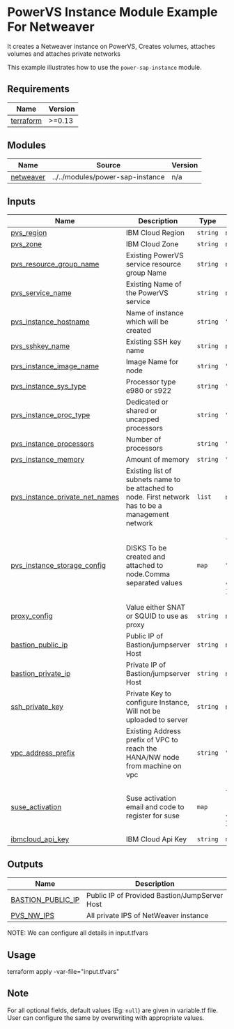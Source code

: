 # PowerVS Instance Module Example For Netweaver

It creates a Netweaver instance on PowerVS, Creates volumes, attaches volumes and attaches private networks

This example illustrates how to use the `power-sap-instance` module.

<!-- BEGINNING OF PRE-COMMIT-TERRAFORM DOCS HOOK -->
## Requirements

| Name | Version |
|------|---------|
| <a name="requirement_terraform"></a> [terraform](#requirement\_terraform) | >=0.13 |

## Modules

| Name | Source | Version |
|------|--------|---------|
| <a name="module_netweaver"></a> [netweaver](#module\_netweaver) | ../../modules/power-sap-instance | n/a |

## Inputs

| Name | Description | Type | Default | Required |
|------|-------------|------|---------|:--------:|
| <a name="input_pvs_region"></a> [pvs\_region](#input\_pvs\_region) | IBM Cloud Region | `string` | n/a | yes |
| <a name="input_pvs_zone"></a> [pvs\_zone](#input\_pvs\_zone) | IBM Cloud Zone | `string` | n/a | yes |
| <a name="input_pvs_resource_group_name"></a> [pvs\_resource\_group\_name](#input\_pvs\_resource\_group\_name) | Existing PowerVS service resource group Name | `string` | n/a | yes |
| <a name="input_pvs_service_name"></a> [pvs\_service\_name](#input\_pvs\_service\_name) | Existing Name of the PowerVS service | `string` | n/a | yes |
| <a name="input_pvs_instance_hostname"></a> [pvs\_instance\_hostname](#input\_pvs\_instance\_hostname) | Name of instance which will be created | `string` | `"nw-power"` | optional |
| <a name="input_pvs_sshkey_name"></a> [pvs\_sshkey\_name](#input\_pvs\_sshkey\_name) | Existing SSH key name | `string` | n/a | yes |
| <a name="input_pvs_instance_image_name"></a> [pvs\_instance\_image\_name](#input\_pvs\_instance\_image\_name) | Image Name for node | `string` | `"Linux-SUSE-SAP-12-4"` | optional |
| <a name="input_pvs_instance_sys_type"></a> [pvs\_instance\_sys\_type](#input\_pvs\_instance\_sys\_type) | Processor type e980 or s922 | `string` | `"s922"` | optional |
| <a name="input_pvs_instance_proc_type"></a> [pvs\_instance\_proc\_type](#input\_pvs\_instance\_proc\_type) | Dedicated or shared or uncapped processors | `string` | `"dedicated"` | optional |
| <a name="input_pvs_instance_processors"></a> [pvs\_instance\_processors](#input\_pvs\_instance\_processors) | Number of processors | `string` | `"4"` | optional |
| <a name="input_pvs_instance_memory"></a> [pvs\_instance\_memory](#input\_pvs\_instance\_memory) | Amount of memory | `string` | `"400"` | optional |
| <a name="input_pvs_instance_private_net_names"></a> [pvs\_instance\_private\_net\_names](#input\_pvs\_instance\_private\_net\_names) | Existing list of subnets name to be attached to node. First network has to be a management network | `list` | n/a | yes |
| <a name="input_pvs_instance_storage_config"></a> [pvs\_instance\_storage\_config](#input\_pvs\_instance\_storage\_config) | DISKS To be created and attached to node.Comma separated values | `map` | <pre>{<br>  "counts": "1,1"<br>  "disks_size": "50,60"<br>  "names": "usrsap,usrtrans",<br>  "paths": "/usr/sap,/usr/sap/trans"<br>  "tiers": "tier3,tier3"<br>}</pre> | optional |
| <a name="input_proxy_config"></a> [proxy\_config](#input\_proxy\_config) | Value either SNAT or SQUID to use as proxy | `string` | n/a | yes |
| <a name="input_bastion_public_ip"></a> [bastion\_public\_ip](#input\_bastion\_public\_ip) | Public IP of Bastion/jumpserver Host | `string` | n/a | yes |
| <a name="input_bastion_private_ip"></a> [bastion\_private\_ip](#input\_bastion\_private\_ip) | Private IP of Bastion/jumpserver Host | `string` | n/a | yes |
| <a name="input_ssh_private_key"></a> [ssh\_private\_key](#input\_ssh\_private\_key) | Private Key to configure Instance, Will not be uploaded to server | `string` | n/a | yes |
| <a name="input_vpc_address_prefix"></a> [vpc\_address\_prefix](#input\_vpc\_address\_prefix) | Existing Address prefix of VPC to reach the HANA/NW node from machine on vpc | `string` | `""` | optional |
| <a name="input_suse_activation"></a> [suse\_activation](#input\_suse\_activation) | Suse activation email and code to register for suse | `map` | <pre>{<br>  "activation_code": ""<br>  "activation_email": ""<br>  "required": false<br>}</pre> | optional |
| <a name="input_ibmcloud_api_key"></a> [ibmcloud\_api\_key](#input\_ibmcloud\_api\_key) | IBM Cloud Api Key | `string` | `null` | optional |

## Outputs

| Name | Description |
|------|-------------|
| <a name="output_BASTION_PUBLIC_IP"></a> [BASTION\_PUBLIC\_IP](#output\_BASTION\_PUBLIC\_IP) | Public IP of Provided Bastion/JumpServer Host |
| <a name="output_PVS_NW_IPS"></a> [PVS\_NW\_IPS](#output\_PVS\_NW\_IPS) | All private IPS of NetWeaver instance |

<!-- END OF PRE-COMMIT-TERRAFORM DOCS HOOK -->

NOTE: We can configure all details in input.tfvars

## Usage

terraform apply -var-file="input.tfvars"

## Note

For all optional fields, default values (Eg: `null`) are given in variable.tf file. User can configure the same by overwriting with appropriate values.